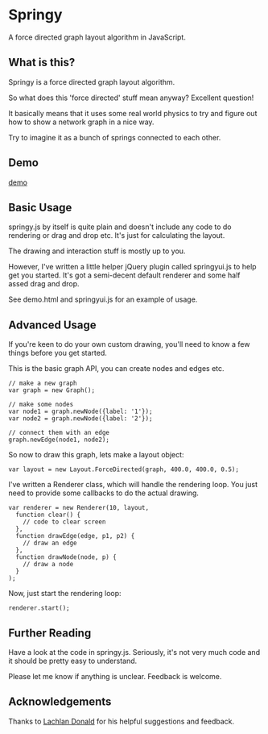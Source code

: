 Springy
====

A force directed graph layout algorithm in JavaScript.

What is this?
----

Springy is a force directed graph layout algorithm.

So what does this 'force directed' stuff mean anyway? Excellent question!

It basically means that it uses some real world physics to try and
figure out how to show a network graph in a nice way.

Try to imagine it as a bunch of springs connected to each other.


Demo
----

[demo](http://dhotson.github.com/springy/demo.html)


Basic Usage
----

springy.js by itself is quite plain and doesn't include any code to do rendering
or drag and drop etc. It's just for calculating the layout.

The drawing and interaction stuff is mostly up to you.

However, I've written a little helper jQuery plugin called springyui.js
to help get you started. It's got a semi-decent default renderer and some
half assed drag and drop.

See demo.html and springyui.js for an example of usage.


Advanced Usage
----

If you're keen to do your own custom drawing, you'll need to know a few
things before you get started.

This is the basic graph API, you can create nodes and edges etc.

    // make a new graph
    var graph = new Graph();

    // make some nodes
    var node1 = graph.newNode({label: '1'});
    var node2 = graph.newNode({label: '2'});

    // connect them with an edge
    graph.newEdge(node1, node2);

So now to draw this graph, lets make a layout object:

    var layout = new Layout.ForceDirected(graph, 400.0, 400.0, 0.5);

I've written a Renderer class, which will handle the rendering loop.
You just need to provide some callbacks to do the actual drawing.

    var renderer = new Renderer(10, layout,
      function clear() {
        // code to clear screen
      },
      function drawEdge(edge, p1, p2) {
        // draw an edge
      },
      function drawNode(node, p) {
        // draw a node
      }
    );

Now, just start the rendering loop:

    renderer.start();


Further Reading
----

Have a look at the code in springy.js.
Seriously, it's not very much code and it should be pretty easy to understand.

Please let me know if anything is unclear. Feedback is welcome.


Acknowledgements
----

Thanks to [Lachlan Donald](http://github.com/lox) for his helpful suggestions and
feedback.
